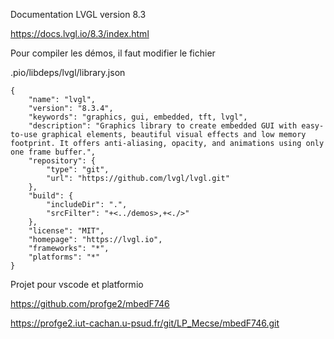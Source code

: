 Documentation LVGL version 8.3

<https://docs.lvgl.io/8.3/index.html>

Pour compiler les démos, il faut modifier le fichier

.pio/libdeps/lvgl/library.json

```
{
	"name": "lvgl",
	"version": "8.3.4",
	"keywords": "graphics, gui, embedded, tft, lvgl",
	"description": "Graphics library to create embedded GUI with easy-to-use graphical elements, beautiful visual effects and low memory footprint. It offers anti-aliasing, opacity, and animations using only one frame buffer.",
	"repository": {
		"type": "git",
		"url": "https://github.com/lvgl/lvgl.git"
	},
	"build": {
		"includeDir": ".",
		"srcFilter": "+<../demos>,+<./>"
	},
	"license": "MIT",
	"homepage": "https://lvgl.io",
	"frameworks": "*",
	"platforms": "*"
}
```

Projet pour vscode et platformio

<https://github.com/profge2/mbedF746>

<https://profge2.iut-cachan.u-psud.fr/git/LP_Mecse/mbedF746.git>


